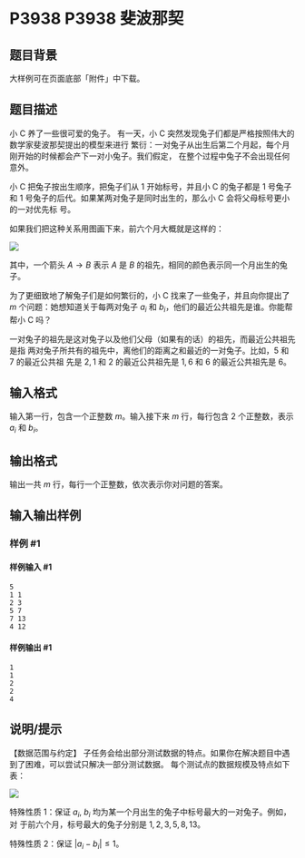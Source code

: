 # P3938 P3938 斐波那契

## 题目背景

大样例可在页面底部「附件」中下载。

## 题目描述

小 C 养了一些很可爱的兔子。 有一天，小 C 突然发现兔子们都是严格按照伟大的数学家斐波那契提出的模型来进行 繁衍：一对兔子从出生后第二个月起，每个月刚开始的时候都会产下一对小兔子。我们假定， 在整个过程中兔子不会出现任何意外。

小 C 把兔子按出生顺序，把兔子们从 1 开始标号，并且小 C 的兔子都是 1 号兔子和 1 号兔子的后代。如果某两对兔子是同时出生的，那么小 C 会将父母标号更小的一对优先标 号。

如果我们把这种关系用图画下来，前六个月大概就是这样的：

 
  ![](https://cdn.luogu.com.cn/upload/pic/9806.png) 

其中，一个箭头 $A \to B$ 表示 $A$ 是 $B$ 的祖先，相同的颜色表示同一个月出生的兔子。

为了更细致地了解兔子们是如何繁衍的，小 C 找来了一些兔子，并且向你提出了 $m$ 个问题：她想知道关于每两对兔子 $a_i$ 和 $b_i$，他们的最近公共祖先是谁。你能帮帮小 C 吗？

一对兔子的祖先是这对兔子以及他们父母（如果有的话）的祖先，而最近公共祖先是指 两对兔子所共有的祖先中，离他们的距离之和最近的一对兔子。比如，$5$ 和 $7$ 的最近公共祖 先是 $2,1$ 和 $2$ 的最近公共祖先是 $1,6$ 和 $6$ 的最近公共祖先是 $6$。


## 输入格式

输入第一行，包含一个正整数 $m$。输入接下来 $m$ 行，每行包含 $2$ 个正整数，表示 $a_i$ 和 $b_i$。


## 输出格式

输出一共 $m$ 行，每行一个正整数，依次表示你对问题的答案。


## 输入输出样例

### 样例 #1

#### 样例输入 #1

```
5 
1 1 
2 3 
5 7 
7 13 
4 12
```

#### 样例输出 #1

```
1 
1 
2 
2 
4
```

## 说明/提示

【数据范围与约定】 子任务会给出部分测试数据的特点。如果你在解决题目中遇到了困难，可以尝试只解决一部分测试数据。 每个测试点的数据规模及特点如下表：

 ![](https://cdn.luogu.com.cn/upload/pic/9807.png) 

特殊性质 $1$：保证 $a_i$, $b_i$ 均为某一个月出生的兔子中标号最大的一对兔子。例如，对 于前六个月，标号最大的兔子分别是 $1, 2, 3, 5, 8, 13$。

特殊性质 $2$：保证 $|a_i-b_i|\le 1$。

